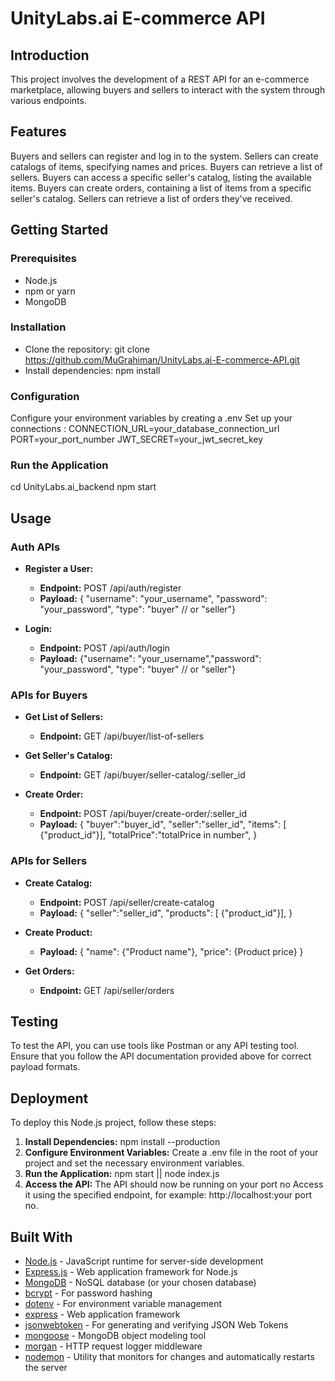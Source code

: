 # UnityLabs.ai E-commerce API

## Introduction

This project involves the development of a REST API for an e-commerce marketplace, allowing buyers and sellers to interact with the system through various endpoints.

## Features

Buyers and sellers can register and log in to the system.
Sellers can create catalogs of items, specifying names and prices.
Buyers can retrieve a list of sellers.
Buyers can access a specific seller's catalog, listing the available items.
Buyers can create orders, containing a list of items from a specific seller's catalog.
Sellers can retrieve a list of orders they've received.

## Getting Started

### Prerequisites

- Node.js
- npm or yarn
- MongoDB

### Installation

- Clone the repository: git clone https://github.com/MuGrahiman/UnityLabs.ai-E-commerce-API.git
- Install dependencies: npm install

### Configuration

Configure your environment variables by creating a .env
Set up your connections :
CONNECTION_URL=your_database_connection_url
PORT=your_port_number
JWT_SECRET=your_jwt_secret_key

### Run the Application

cd UnityLabs.ai_backend
npm start

## Usage

### Auth APIs

- **Register a User:**

  - **Endpoint:** POST /api/auth/register
  - **Payload:** { "username": "your_username", "password": "your_password", "type": "buyer" // or "seller"}

- **Login:**
  - **Endpoint:** POST /api/auth/login
  - **Payload:** {"username": "your_username","password": "your_password", "type": "buyer" // or "seller"}

### APIs for Buyers

- **Get List of Sellers:**

  - **Endpoint:** GET /api/buyer/list-of-sellers

- **Get Seller's Catalog:**

  - **Endpoint:** GET /api/buyer/seller-catalog/:seller_id

- **Create Order:**
  - **Endpoint:** POST /api/buyer/create-order/:seller_id
  - **Payload:** {
    "buyer":"buyer_id",
    "seller":"seller_id",
    "items": [ {"product_id"}],
    "totalPrice":"totalPrice in number",
    }

### APIs for Sellers

- **Create Catalog:**

  - **Endpoint:** POST /api/seller/create-catalog
  - **Payload:** {
    "seller":"seller_id",
    "products": [ {"product_id"}],
    }

- **Create Product:**

  - **Payload:**
    {
    "name": {"Product name"},
    "price": {Product price}
    }

- **Get Orders:**
  - **Endpoint:** GET /api/seller/orders

## Testing

To test the API, you can use tools like Postman or any API testing tool. Ensure that you follow the API documentation provided above for correct payload formats.

## Deployment

To deploy this Node.js project, follow these steps:

1. **Install Dependencies:**
   npm install --production
2. **Configure Environment Variables:**
   Create a .env file in the root of your project and set the necessary environment variables.
3. **Run the Application:**
   npm start || node index.js
4. **Access the API:**
   The API should now be running on your port no Access it using the specified endpoint, for example: http://localhost:your port no.

## Built With

- [Node.js](https://nodejs.org/) - JavaScript runtime for server-side development
- [Express.js](https://expressjs.com/) - Web application framework for Node.js
- [MongoDB](https://www.mongodb.com/) - NoSQL database (or your chosen database)
- [bcrypt](https://www.npmjs.com/package/bcrypt) - For password hashing
- [dotenv](https://www.npmjs.com/package/dotenv) - For environment variable management
- [express](https://www.npmjs.com/package/express) - Web application framework
- [jsonwebtoken](https://www.npmjs.com/package/jsonwebtoken) - For generating and verifying JSON Web Tokens
- [mongoose](https://www.npmjs.com/package/mongoose) - MongoDB object modeling tool
- [morgan](https://www.npmjs.com/package/morgan) - HTTP request logger middleware
- [nodemon](https://www.npmjs.com/package/nodemon) - Utility that monitors for changes and automatically restarts the server

